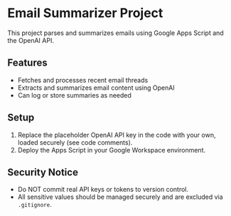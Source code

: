 # Email Summarizer Project

This project parses and summarizes emails using Google Apps Script and the OpenAI API.

## Features
- Fetches and processes recent email threads
- Extracts and summarizes email content using OpenAI
- Can log or store summaries as needed

## Setup
1. Replace the placeholder OpenAI API key in the code with your own, loaded securely (see code comments).
2. Deploy the Apps Script in your Google Workspace environment.

## Security Notice
- Do NOT commit real API keys or tokens to version control.
- All sensitive values should be managed securely and are excluded via `.gitignore`. 